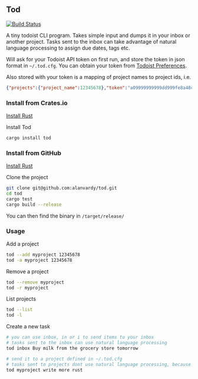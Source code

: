 ## Tod

[![Build Status](https://github.com/alanvardy/tod/workflows/ci/badge.svg)](https://github.com/alanvardy/tod)

A tiny todoist CLI program. Takes simple input and dumps it in your inbox or another project. Tasks sent to the inbox can take advantage of natural language processing to assign due dates, tags etc.

Will ask for your Todoist API token on first run, and store the token in json format in `~/.tod.cfg`. You can obtain your token from [Todoist Preferences](https://todoist.com/prefs/integrations).

Also stored with your token is a mapping of project names to project ids, i.e.

```json
{"projects":{"project_name":12345678},"token":"a09999999999dd999fe8a48c07fd3c99999999ac07"}
```

### Install from Crates.io

[Install Rust](https://www.rust-lang.org/tools/install)

Install Tod

```bash
cargo install tod
```

### Install from GitHub

[Install Rust](https://www.rust-lang.org/tools/install)

Clone the project

```bash
git clone git@github.com:alanvardy/tod.git
cd tod
cargo test
cargo build --release
```

You can then find the binary in `/target/release/`

### Usage

Add a project

```bash
tod --add myproject 12345678
tod -a myproject 12345678
```

Remove a project

```bash
tod --remove myproject
tod -r myproject
```

List projects

```bash
tod --list
tod -l
```

Create a new task

```bash
# you can use inbox, in or i to send items to your inbox
# tasks sent to the inbox can use natural language processing
tod inbox Buy milk from the grocery store tomorrow

# send it to a project defined in ~/.tod.cfg
# tasks sent to projects dont use natural language processing, because API.
tod myproject write more rust
```
